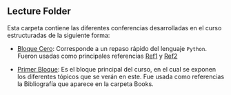 ## Lecture Folder

Esta carpeta contiene las diferentes conferencias desarrolladas en el curso estructuradas de la siguiente forma:

- [Bloque Cero](Bloque_Cero/README.md): Corresponde a un repaso rápido del lenguaje `Python`. Fueron usadas como principales referencias [Ref1](https://ellibrodepython.com) y [Ref2](https://docs.python.org/3/contents.html)

- [Primer Bloque](Primer_Bloque/README.md): Es el bloque principal del curso, en el cual se exponen los diferentes tópicos que se verán en este. Fue usada como referencias la Bibliografía que aparece en la carpeta Books.